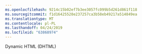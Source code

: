 ```yaml
---
ms.openlocfilehash: 9214c15b02ef7b3ee3057fc099b5d261d861f118
ms.sourcegitcommit: f1d16425528e237257ca3b58eb49217a514849ea
ms.translationtype: MT
ms.contentlocale: pl-PL
ms.lasthandoff: 04/24/2019
ms.locfileid: "63868974"
---
```

Dynamic HTML (DHTML)